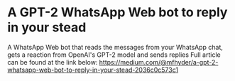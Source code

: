# A GPT-2 WhatsApp Web bot to reply in your stead
A WhatsApp Web bot that reads the messages from your WhatsApp chat, gets a reaction from OpenAI's GPT-2 model and sends replies
Full article can be found at the link below:
https://medium.com/@mfhyder/a-gpt-2-whatsapp-web-bot-to-reply-in-your-stead-2036c0c573c1
